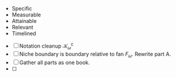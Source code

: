 - Specific
- Measurable
- Attainable
- Relevant
- Timelined


- [ ] Notation cleanup $\mathcal{K}_\omega^\mathrm{c}$
- [ ] Niche boundary is boundary relative to fan $F_\omega$. Rewrite part A.
- [ ] Gather all parts as one book.
- [ ] 